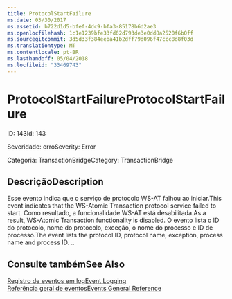 ```yaml
---
title: ProtocolStartFailure
ms.date: 03/30/2017
ms.assetid: b722d1d5-bfef-4dc9-bfa3-85178b6d2ae3
ms.openlocfilehash: 1c1e1239bfe33fd62d793de3e0dd8a2520f6b0ff
ms.sourcegitcommit: 3d5d33f384eeba41b2dff79d096f47ccc8d8f03d
ms.translationtype: MT
ms.contentlocale: pt-BR
ms.lasthandoff: 05/04/2018
ms.locfileid: "33469743"
---
```

# <a name="protocolstartfailure"></a><span data-ttu-id="c6fb0-102">ProtocolStartFailure</span><span class="sxs-lookup"><span data-stu-id="c6fb0-102">ProtocolStartFailure</span></span>
<span data-ttu-id="c6fb0-103">ID: 143</span><span class="sxs-lookup"><span data-stu-id="c6fb0-103">Id: 143</span></span>  
  
 <span data-ttu-id="c6fb0-104">Severidade: erro</span><span class="sxs-lookup"><span data-stu-id="c6fb0-104">Severity: Error</span></span>  
  
 <span data-ttu-id="c6fb0-105">Categoria: TransactionBridge</span><span class="sxs-lookup"><span data-stu-id="c6fb0-105">Category: TransactionBridge</span></span>  
  
## <a name="description"></a><span data-ttu-id="c6fb0-106">Descrição</span><span class="sxs-lookup"><span data-stu-id="c6fb0-106">Description</span></span>  
 <span data-ttu-id="c6fb0-107">Esse evento indica que o serviço de protocolo WS-AT falhou ao iniciar.</span><span class="sxs-lookup"><span data-stu-id="c6fb0-107">This event indicates that the WS-Atomic Transaction protocol service failed to start.</span></span> <span data-ttu-id="c6fb0-108">Como resultado, a funcionalidade WS-AT está desabilitada.</span><span class="sxs-lookup"><span data-stu-id="c6fb0-108">As a result, WS-Atomic Transaction functionality is disabled.</span></span> <span data-ttu-id="c6fb0-109">O evento lista o ID do protocolo, nome do protocolo, exceção, o nome do processo e ID de processo.</span><span class="sxs-lookup"><span data-stu-id="c6fb0-109">The event lists the protocol ID, protocol name, exception, process name and process ID.</span></span> <span data-ttu-id="c6fb0-110">.</span><span class="sxs-lookup"><span data-stu-id="c6fb0-110">.</span></span>  
  
## <a name="see-also"></a><span data-ttu-id="c6fb0-111">Consulte também</span><span class="sxs-lookup"><span data-stu-id="c6fb0-111">See Also</span></span>  
 [<span data-ttu-id="c6fb0-112">Registro de eventos em log</span><span class="sxs-lookup"><span data-stu-id="c6fb0-112">Event Logging</span></span>](../../../../../docs/framework/wcf/diagnostics/event-logging/index.md)  
 [<span data-ttu-id="c6fb0-113">Referência geral de eventos</span><span class="sxs-lookup"><span data-stu-id="c6fb0-113">Events General Reference</span></span>](../../../../../docs/framework/wcf/diagnostics/event-logging/events-general-reference.md)

